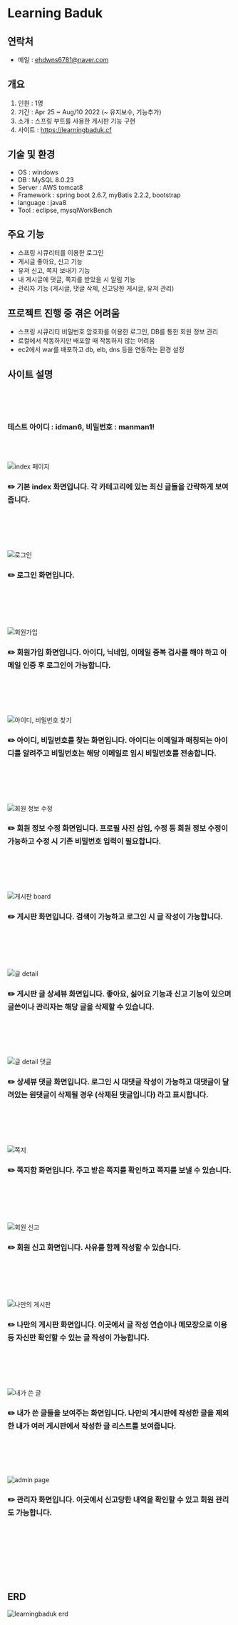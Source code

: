 # Learning Baduk

## 연락처
- 메일 : ehdwns6781@naver.com

## 개요
1. 인원 : 1명
2. 기간 : Apr 25 ~ Aug/10 2022 (~ 유지보수, 기능추가)
3. 소개 : 스프링 부트를 사용한 게시판 기능 구현
4. 사이트 : https://learningbaduk.cf

## 기술 및 환경
- OS : windows
- DB : MySQL 8.0.23
- Server : AWS tomcat8
- Framework : spring boot 2.6.7, myBatis 2.2.2, bootstrap
- language : java8
- Tool : eclipse, mysqlWorkBench

## 주요 기능
- 스프링 시큐리티를 이용한 로그인
- 게시글 좋아요, 신고 기능
- 유저 신고, 쪽지 보내기 기능
- 내 게시글에 댓글, 쪽지를 받았을 시 알림 기능
- 관리자 기능 (게시글, 댓글 삭제, 신고당한 게시글, 유저 관리)

## 프로젝트 진행 중 겪은 어려움
- 스프링 시큐리티 비밀번호 암호화를 이용한 로그인, DB를 통한 회원 정보 관리
- 로컬에서 작동하지만 배포할 때 작동하지 않는 어려움
- ec2에서 war를 배포하고 db, elb, dns 등을 연동하는 환경 설정

## 사이트 설명
<br/><br/><br/>
### 테스트 아이디 : idman6, 비밀번호 : manman1!
<br/><br/><br/>
![index 페이지](https://user-images.githubusercontent.com/66861741/208291845-859aa0fa-92c2-413f-bdd8-1be53b3ff7b1.PNG)
### ✏️ 기본 index 화면입니다. 각 카테고리에 있는 최신 글들을 간략하게 보여줍니다.
<br/><br/><br/><br/><br/>
![로그인](https://user-images.githubusercontent.com/66861741/208292022-34804f7e-1426-44c8-944d-6e2717081ba4.PNG)
### ✏️ 로그인 화면입니다.
<br/><br/><br/><br/><br/>
![회원가입](https://user-images.githubusercontent.com/66861741/208292044-89bfc7d2-873b-4021-b253-c2e17b3d7408.PNG)
### ✏️ 회원가입 화면입니다. 아이디, 닉네임, 이메일 중복 검사를 해야 하고 이메일 인증 후 로그인이 가능합니다.
<br/><br/><br/><br/><br/>
![아이디, 비밀번호 찾기](https://user-images.githubusercontent.com/66861741/208292198-e006e487-c718-4afc-ba12-c926309f8b78.PNG)
### ✏️ 아이디, 비밀번호를 찾는 화면입니다. 아이디는 이메일과 매칭되는 아이디를 알려주고 비밀번호는 해당 이메일로 임시 비밀번호를 전송합니다.
<br/><br/><br/><br/><br/>
![회원 정보 수정](https://user-images.githubusercontent.com/66861741/208292339-ae4da742-8724-464b-867e-bdc219596ea4.PNG)
### ✏️ 회원 정보 수정 화면입니다. 프로필 사진 삽입, 수정 등 회원 정보 수정이 가능하고 수정 시 기존 비밀번호 입력이 필요합니다.
<br/><br/><br/><br/><br/>
![게시판 board](https://user-images.githubusercontent.com/66861741/208292243-6814744d-5e77-47a2-a2a9-a8e5855746ff.PNG)
### ✏️ 게시판 화면입니다. 검색이 가능하고 로그인 시 글 작성이 가능합니다.
<br/><br/><br/><br/><br/>
![글 detail](https://user-images.githubusercontent.com/66861741/208292268-3d7d6066-0f98-4317-a3ac-c710c5e22487.PNG)
### ✏️ 게시판 글 상세뷰 화면입니다. 좋아요, 싫어요 기능과 신고 기능이 있으며 글쓴이나 관리자는 해당 글을 삭제할 수 있습니다.
<br/><br/><br/><br/><br/>
![글 detail 댓글](https://user-images.githubusercontent.com/66861741/208292312-db65d85a-f3c3-4e3c-a28b-16ee0b86bfb1.PNG)
### ✏️ 상세뷰 댓글 화면입니다. 로그인 시 대댓글 작성이 가능하고 대댓글이 달려있는 원댓글이 삭제될 경우 (삭제된 댓글입니다) 라고 표시합니다.
<br/><br/><br/><br/><br/>
![쪽지](https://user-images.githubusercontent.com/66861741/208292375-7e15703d-2129-4a7f-895d-240adf04c82e.PNG)   
### ✏️ 쪽지함 화면입니다. 주고 받은 쪽지를 확인하고 쪽지를 보낼 수 있습니다.
<br/><br/><br/><br/><br/>
![회원 신고](https://user-images.githubusercontent.com/66861741/208292387-ad856f2c-2114-48f5-a4c3-4a9a14d54cd0.PNG)   
### ✏️ 회원 신고 화면입니다. 사유를 함께 작성할 수 있습니다.
<br/><br/><br/><br/><br/>
![나만의 게시판](https://user-images.githubusercontent.com/66861741/208292404-3ad14400-afb4-4c22-bab7-5dc4a8f24d32.PNG)
### ✏️ 나만의 게시판 화면입니다. 이곳에서 글 작성 연습이나 메모장으로 이용 등 자신만 확인할 수 있는 글 작성이 가능합니다.
<br/><br/><br/><br/><br/>
![내가 쓴 글](https://user-images.githubusercontent.com/66861741/208292399-c8225153-e268-4a8b-b25f-b9c731a22038.PNG)
### ✏️ 내가 쓴 글들을 보여주는 화면입니다. 나만의 게시판에 작성한 글을 제외한 내가 여러 게시판에서 작성한 글 리스트를 보여줍니다.
<br/><br/><br/><br/><br/>
![admin page](https://user-images.githubusercontent.com/66861741/208292434-3a022973-9312-4e4a-91e6-a66e4382c760.PNG)
### ✏️ 관리자 화면입니다. 이곳에서 신고당한 내역을 확인할 수 있고 회원 관리도 가능합니다.
<br/><br/><br/><br/><br/><br/><br/>

## ERD
![learningbaduk erd](https://user-images.githubusercontent.com/66861741/213089523-2e5e0ffc-a6c5-4f6d-9fbe-a85841d88af4.png)
